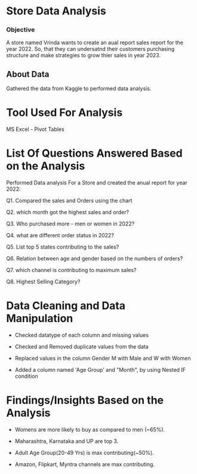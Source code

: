 # Store Data Analysis

### Objective

A store named Vrinda wants to create an aual report sales report for the year 2022. So, that they can undersatnd their customers purchasing structure and make strategies to grow thier sales in year 2023.  

## About Data
Gathered the data from Kaggle to performed data analysis.

# Tool Used For Analysis

MS Excel - Pivot Tables


# List Of Questions Answered Based on the Analysis

Performed Data analysis For a Store and created the anual report for year 2022:

Q1. Compared the sales and Orders using the chart

Q2. which month got the highest sales and order?

Q3. Who purchased more - men or women in 2022?

Q4. what are different order status in 2022?

Q5. List top 5 states contributing to the sales?

Q6. Relation between age and gender based on the numbers of orders?

Q7. which channel is contributing to maximum sales? 

Q8. Highest Selling Category?

# Data Cleaning and Data Manipulation

* Checked datatype of each column and missing values

* Checked and Removed duplicate values from the data

* Replaced values in the column Gender M with Male and W with Women

* Added a column named 'Age Group' and "Month", by using Nested IF condition

# Findings/Insights Based on the Analysis 
 
* Womens are more likely to buy as compared to men (~65%).

* Maharashtra, Karnataka and UP are top 3.

* Adult Age Group(20-49 Yrs) is max contributing(~50%). 

* Amazon, Flipkart, Myntra channels are max contributing.











